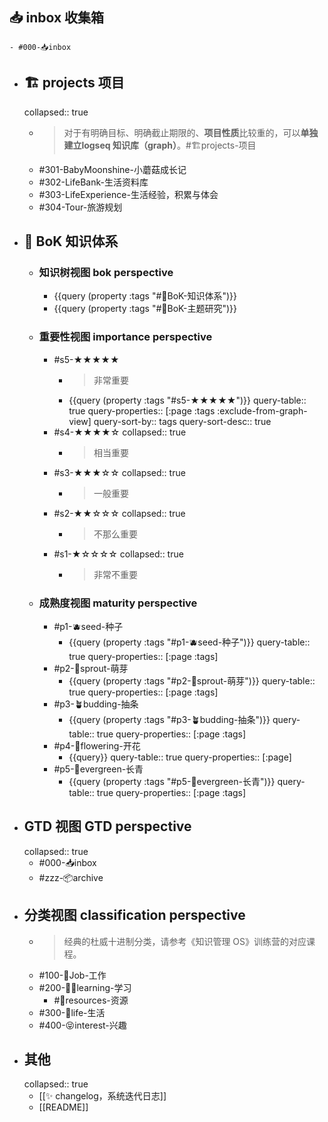 ## 📥 inbox 收集箱
	- #000-📥inbox
- ## 🏗️ projects 项目
  collapsed:: true
	- > 对于有明确目标、明确截止期限的、**项目性质**比较重的，可以**单独建立logseq 知识库（graph）**。#🏗️projects-项目
	- #301-BabyMoonshine-小蘑菇成长记
	- #302-LifeBank-生活资料库
	- #303-LifeExperience-生活经验，积累与体会
	- #304-Tour-旅游规划
- ## 🌲 BoK 知识体系
	- ### 知识树视图 bok perspective
		- {{query (property :tags "#🌲BoK-知识体系")}}
		- {{query (property :tags "#🌲BoK-主题研究")}}
	- ### 重要性视图 importance perspective
		- #s5-★★★★★
			- > 非常重要
			- {{query (property :tags "#s5-★★★★★")}}
			  query-table:: true
			  query-properties:: [:page :tags :exclude-from-graph-view]
			  query-sort-by:: tags
			  query-sort-desc:: true
		- #s4-★★★★☆
		  collapsed:: true
			- > 相当重要
		- #s3-★★★☆☆
		  collapsed:: true
			- > 一般重要
		- #s2-★★☆☆☆
		  collapsed:: true
			- > 不那么重要
		- #s1-★☆☆☆☆
		  collapsed:: true
			- > 非常不重要
	- ### 成熟度视图 maturity perspective
		- #p1-🫐seed-种子
			- {{query (property :tags "#p1-🫐seed-种子")}}
			  query-table:: true
			  query-properties:: [:page :tags]
		- #p2-🌱sprout-萌芽
			- {{query (property :tags "#p2-🌱sprout-萌芽")}}
			  query-table:: true
			  query-properties:: [:page :tags]
		- #p3-🪴budding-抽条
			- {{query (property :tags "#p3-🪴budding-抽条")}}
			  query-table:: true
			  query-properties:: [:page :tags]
		- #p4-🌸flowering-开花
			- {{query}}
			  query-table:: true
			  query-properties:: [:page]
		- #p5-🌲evergreen-长青
			- {{query (property :tags "#p5-🌲evergreen-长青")}}
			  query-table:: true
			  query-properties:: [:page :tags]
- ## GTD 视图 GTD perspective
  collapsed:: true
	- #000-📥inbox
	- #zzz-📦archive
- ## 分类视图 classification perspective
	- > 经典的杜威十进制分类，请参考《知识管理 OS》训练营的对应课程。
	- #100-👷Job-工作
	- #200-🧑‍🎓learning-学习
		- #💎resources-资源
	- #300-🌈life-生活
	- #400-😝interest-兴趣
- ## 其他
  collapsed:: true
	- [[✨ changelog，系统迭代日志]]
	- [[README]]